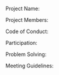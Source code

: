 Project Name:

Project Members:

Code of Conduct:


Participation:



Problem Solving:


Meeting Guidelines:
